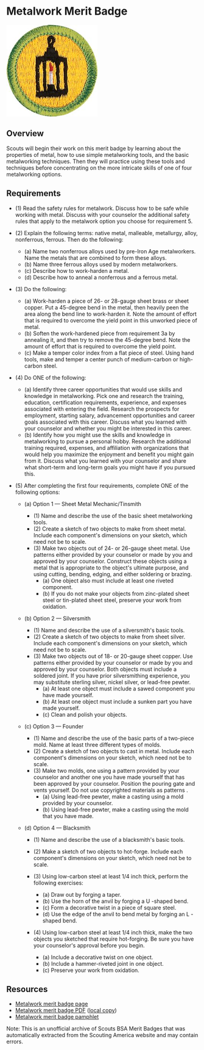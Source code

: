 

# Metalwork Merit Badge

![Metalwork Merit Badge](images/metalwork-merit-badge.jpg)

## Overview



Scouts will begin their work on this merit badge by learning about the properties of metal, how to use simple metalworking tools, and the basic metalworking techniques. Then they will practice using these tools and techniques before concentrating on the more intricate skills of one of four metalworking options.

## Requirements

* (1) Read the safety rules for metalwork.  Discuss how to be safe while working with metal. Discuss with your counselor the additional safety rules that apply to the metalwork option you choose for requirement 5.
* (2) Explain the following terms: native metal, malleable, metallurgy, alloy, nonferrous, ferrous. Then do the following:
    * (a) Name two nonferrous alloys used by pre-Iron Age metalworkers. Name the metals that are combined to form these alloys.
    * (b) Name three ferrous alloys used by modern metalworkers.
    * (c) Describe how to work-harden a metal.
    * (d) Describe how to anneal a nonferrous and a ferrous metal.


* (3) Do the following:
    * (a) Work-harden a piece of 26- or 28-gauge sheet brass or sheet copper. Put a 45-degree bend in the metal, then heavily peen the area along the bend line to work-harden it. Note the amount of effort that is required to overcome the yield point in this unworked piece of metal.
    * (b) Soften the work-hardened piece from requirement 3a by annealing it, and then try to remove the 45-degree bend. Note the amount of effort that is required to overcome the yield point.
    * (c) Make a temper color index from a flat piece of steel. Using hand tools, make and temper a center punch of medium-carbon or high-carbon steel.


* (4) Do ONE of the following:
    * (a) Identify three career opportunities that would use skills and knowledge in metalworking. Pick one and research the training, education, certification requirements, experience, and expenses associated with entering the field. Research the prospects for employment, starting salary, advancement opportunities and career goals associated with this career. Discuss what you learned with your counselor and whether you might be interested in this career.
    * (b) Identify how you might use the skills and knowledge in metalworking to pursue a personal hobby. Research the additional training required, expenses, and affiliation with organizations that would help you maximize the enjoyment and benefit you might gain from it. Discuss what you learned with your counselor and share what short-term and long-term goals you might have if you pursued this.


* (5) After completing the first four requirements, complete ONE of the following options:
    * (a) Option 1 — Sheet Metal Mechanic/Tinsmith
        * (1) Name and describe the use of the basic sheet metalworking tools.
        * (2) Create a sketch of two objects to make from sheet metal. Include each component's dimensions on your sketch, which need not be to scale.
        * (3) Make two objects out of 24- or 26-gauge sheet metal. Use patterns either provided by your counselor or made by you and approved by your counselor. Construct these objects using a metal that is appropriate to the object's ultimate purpose, and using cutting, bending, edging, and either soldering or brazing.
            * (a) One object also must include at least one riveted component.
            * (b) If you do not make your objects from zinc-plated sheet steel or tin-plated sheet steel, preserve your work from oxidation.




    * (b) Option 2 — Silversmith
        * (1) Name and describe the use of a silversmith's basic tools.
        * (2) Create a sketch of two objects to make from sheet silver. Include each component's dimensions on your sketch, which need not be to scale.
        * (3) Make two objects out of 18- or 20-gauge sheet copper. Use patterns either provided by your counselor or made by you and approved by your counselor. Both objects must include a soldered joint. If you have prior silversmithing experience, you may substitute sterling silver, nickel silver, or lead-free pewter.
            * (a) At least one object must include a sawed component you have made yourself.
            * (b) At least one object must include a sunken part you have made yourself.
            * (c) Clean and polish your objects.




    * (c) Option 3 — Founder
        * (1) Name and describe the use of the basic parts of a two-piece mold. Name at least three different types of molds.
        * (2) Create a sketch of two objects to cast in metal. Include each component's dimensions on your sketch, which need not be to scale.
        * (3) Make two molds, one using a pattern provided by your counselor and another one you have made yourself that has been approved by your counselor. Position the pouring gate and vents yourself. Do not use copyrighted materials as patterns .
            * (a) Using lead-free pewter, make a casting using a mold provided by your counselor.
            * (b) Using lead-free pewter, make a casting using the mold that you have made.




    * (d) Option 4 — Blacksmith
        * (1) Name and describe the use of a blacksmith's basic tools.
        * (2) Make a sketch of two objects to hot-forge. Include each component's dimensions on your sketch, which need not be to scale.
        * (3) Using low-carbon steel at least 1/4 inch thick, perform the following exercises:
            * (a) Draw out by forging a taper.
            * (b) Use the horn of the anvil by forging a U -shaped bend.
            * (c) Form a decorative twist in a piece of square steel.
            * (d) Use the edge of the anvil to bend metal by forging an L -shaped bend.


        * (4) Using low-carbon steel at least 1/4 inch thick, make the two objects you sketched that require hot-forging. Be sure you have your counselor's approval before you begin.
            * (a) Include a decorative twist on one object.
            * (b) Include a hammer-riveted joint in one object.
            * (c) Preserve your work from oxidation.








## Resources

- [Metalwork merit badge page](https://www.scouting.org/merit-badges/metalwork/)
- [Metalwork merit badge PDF](https://filestore.scouting.org/filestore/Merit_Badge_ReqandRes/Pamphlets/Metalwork_2024.pdf) ([local copy](files/metalwork-merit-badge.pdf))
- [Metalwork merit badge pamphlet](https://www.scoutshop.org/metalwork-merit-badge-pamphlet-655637.html)

Note: This is an unofficial archive of Scouts BSA Merit Badges that was automatically extracted from the Scouting America website and may contain errors.